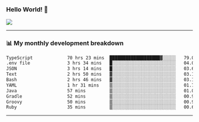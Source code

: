 ### Hello World! 👋

<a>
  <img align="center" src="https://github-readme-stats.vercel.app/api?username=megatunger&count_private=true&include_all_commits=true&bg_color=30,56CCF2,2F80ED&title_color=fff&text_color=fff" />
</a>

------
### 📊 My monthly development breakdown

<!--START_SECTION:waka-->

```txt
TypeScript             70 hrs 23 mins  ███████████████████▓░░░░░   79.07 %
.env file              3 hrs 34 mins   █░░░░░░░░░░░░░░░░░░░░░░░░   04.02 %
JSON                   3 hrs 14 mins   █░░░░░░░░░░░░░░░░░░░░░░░░   03.63 %
Text                   2 hrs 50 mins   ▓░░░░░░░░░░░░░░░░░░░░░░░░   03.18 %
Bash                   2 hrs 46 mins   ▓░░░░░░░░░░░░░░░░░░░░░░░░   03.12 %
YAML                   1 hr 31 mins    ▒░░░░░░░░░░░░░░░░░░░░░░░░   01.72 %
Java                   57 mins         ▒░░░░░░░░░░░░░░░░░░░░░░░░   01.07 %
Gradle                 52 mins         ▒░░░░░░░░░░░░░░░░░░░░░░░░   00.98 %
Groovy                 50 mins         ▒░░░░░░░░░░░░░░░░░░░░░░░░   00.94 %
Ruby                   35 mins         ▒░░░░░░░░░░░░░░░░░░░░░░░░   00.67 %
```

<!--END_SECTION:waka-->

------
